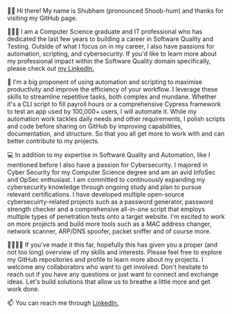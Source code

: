 👋🏽 Hi there! My name is Shubham (pronounced Shoob-hum) and thanks for visiting my GitHub page. 

👨🏽‍💻 I am a Computer Science graduate and IT professional who has dedicated the last few years to building a career in Software Quality and Testing. Outside of what I focus on in my career, I also have passions for automation, scripting, and cybersecurity. If you'd like to learn more about my professional impact within the Software Quality domain specifically, please check out [my LinkedIn.](https://www.linkedin.com/in/sharma-it/) 

🤖 I'm a big proponent of using automation and scripting to maximise productivity and improve the efficiency of your workflow. I leverage these skills to streamline repetitive tasks, both complex and mundane. Whether it's a CLI script to fill payroll hours or a comprehensive Cypress framework to test an app used by 100,000+ users, I will automate it. While my automation work tackles daily needs and other requirements, I polish scripts and code before sharing on GitHub by improving capabilities, documentation, and structure. So that you all get more to work with and can better contribute to my projects. 

💻 In addition to my expertise in Software Quality and Automation, like I mentioned before I also have a passion for Cybersecurity. I majored in Cyber Security for my Computer Science degree and am an avid InfoSec and OpSec enthusiast. I am committed to continuously expanding my cybersecurity knowledge through ongoing study and plan to pursue relevant certifications. I have developed multiple open-source cybersecuirty-related projects such as a password generator, password strength checker and a comprehensive all-in-one script that employs multiple types of penetration tests onto a target website. I'm excited to work on more projects and build more tools such as a MAC address changer, network scanner, ARP/DNS spoofer, packet sniffer and of course more.

🫱🏽‍🫲🏻 If you've made it this far, hopefully this has given you a proper (and not too long) overview of my skills and interests. Please feel free to explore my GitHub repositories and profile to learn more about my projects. I welcome any collaborators who want to get involved. Don't hesitate to reach out if you have any questions or just want to connect and exchange ideas. Let's build solutions that allow us to breathe a little more and get work done.

📫 You can reach me through [LinkedIn.](https://www.linkedin.com/in/sharma-it/) 
